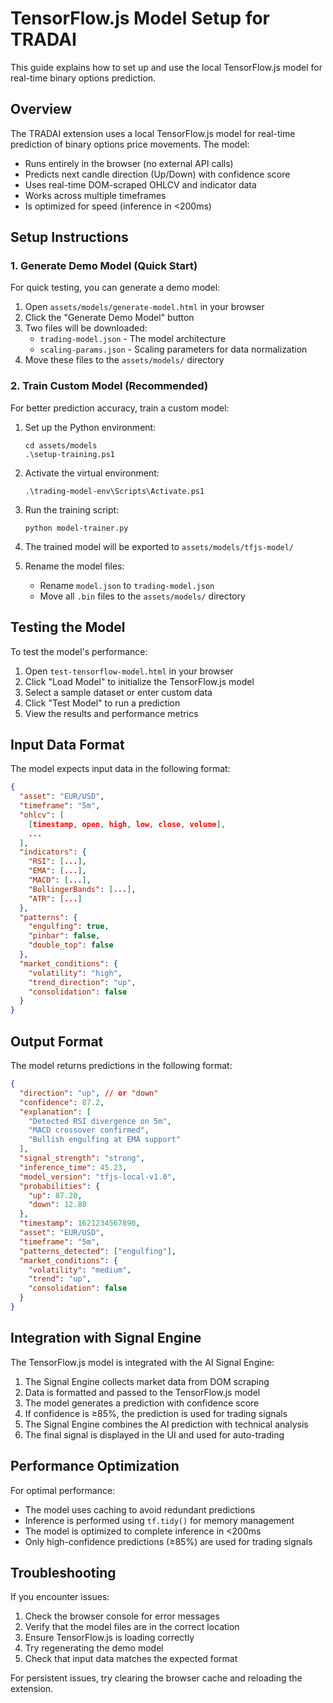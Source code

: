 # TensorFlow.js Model Setup for TRADAI

This guide explains how to set up and use the local TensorFlow.js model for real-time binary options prediction.

## Overview

The TRADAI extension uses a local TensorFlow.js model for real-time prediction of binary options price movements. The model:

- Runs entirely in the browser (no external API calls)
- Predicts next candle direction (Up/Down) with confidence score
- Uses real-time DOM-scraped OHLCV and indicator data
- Works across multiple timeframes
- Is optimized for speed (inference in <200ms)

## Setup Instructions

### 1. Generate Demo Model (Quick Start)

For quick testing, you can generate a demo model:

1. Open `assets/models/generate-model.html` in your browser
2. Click the "Generate Demo Model" button
3. Two files will be downloaded:
   - `trading-model.json` - The model architecture
   - `scaling-params.json` - Scaling parameters for data normalization
4. Move these files to the `assets/models/` directory

### 2. Train Custom Model (Recommended)

For better prediction accuracy, train a custom model:

1. Set up the Python environment:
   ```
   cd assets/models
   .\setup-training.ps1
   ```

2. Activate the virtual environment:
   ```
   .\trading-model-env\Scripts\Activate.ps1
   ```

3. Run the training script:
   ```
   python model-trainer.py
   ```

4. The trained model will be exported to `assets/models/tfjs-model/`
5. Rename the model files:
   - Rename `model.json` to `trading-model.json`
   - Move all `.bin` files to the `assets/models/` directory

## Testing the Model

To test the model's performance:

1. Open `test-tensorflow-model.html` in your browser
2. Click "Load Model" to initialize the TensorFlow.js model
3. Select a sample dataset or enter custom data
4. Click "Test Model" to run a prediction
5. View the results and performance metrics

## Input Data Format

The model expects input data in the following format:

```json
{
  "asset": "EUR/USD",
  "timeframe": "5m",
  "ohlcv": [
    [timestamp, open, high, low, close, volume],
    ...
  ],
  "indicators": {
    "RSI": [...],
    "EMA": [...],
    "MACD": [...],
    "BollingerBands": [...],
    "ATR": [...]
  },
  "patterns": {
    "engulfing": true,
    "pinbar": false,
    "double_top": false
  },
  "market_conditions": {
    "volatility": "high",
    "trend_direction": "up",
    "consolidation": false
  }
}
```

## Output Format

The model returns predictions in the following format:

```json
{
  "direction": "up", // or "down"
  "confidence": 87.2,
  "explanation": [
    "Detected RSI divergence on 5m",
    "MACD crossover confirmed",
    "Bullish engulfing at EMA support"
  ],
  "signal_strength": "strong",
  "inference_time": 45.23,
  "model_version": "tfjs-local-v1.0",
  "probabilities": {
    "up": 87.20,
    "down": 12.80
  },
  "timestamp": 1621234567890,
  "asset": "EUR/USD",
  "timeframe": "5m",
  "patterns_detected": ["engulfing"],
  "market_conditions": {
    "volatility": "medium",
    "trend": "up",
    "consolidation": false
  }
}
```

## Integration with Signal Engine

The TensorFlow.js model is integrated with the AI Signal Engine:

1. The Signal Engine collects market data from DOM scraping
2. Data is formatted and passed to the TensorFlow.js model
3. The model generates a prediction with confidence score
4. If confidence is ≥85%, the prediction is used for trading signals
5. The Signal Engine combines the AI prediction with technical analysis
6. The final signal is displayed in the UI and used for auto-trading

## Performance Optimization

For optimal performance:

- The model uses caching to avoid redundant predictions
- Inference is performed using `tf.tidy()` for memory management
- The model is optimized to complete inference in <200ms
- Only high-confidence predictions (≥85%) are used for trading signals

## Troubleshooting

If you encounter issues:

1. Check the browser console for error messages
2. Verify that the model files are in the correct location
3. Ensure TensorFlow.js is loading correctly
4. Try regenerating the demo model
5. Check that input data matches the expected format

For persistent issues, try clearing the browser cache and reloading the extension.